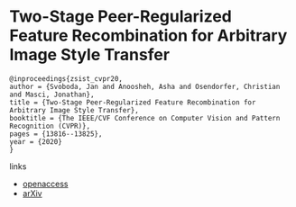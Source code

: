 # Two-Stage Peer-Regularized Feature Recombination for Arbitrary Image Style Transfer

```
@inproceedings{zsist_cvpr20,
author = {Svoboda, Jan and Anoosheh, Asha and Osendorfer, Christian and Masci, Jonathan},
title = {Two-Stage Peer-Regularized Feature Recombination for Arbitrary Image Style Transfer},
booktitle = {The IEEE/CVF Conference on Computer Vision and Pattern Recognition (CVPR)},
pages = {13816--13825},
year = {2020}
}
```

links
- [openaccess](http://openaccess.thecvf.com/content_CVPR_2020/html/Svoboda_Two-Stage_Peer-Regularized_Feature_Recombination_for_Arbitrary_Image_Style_Transfer_CVPR_2020_paper.html)
- [arXiv](https://arxiv.org/abs/1906.02913)
